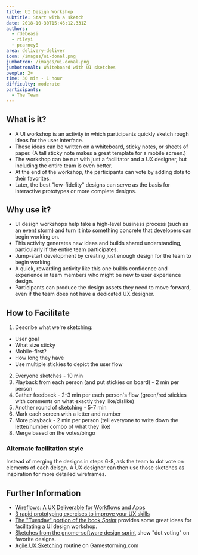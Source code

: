 ```yaml
---
title: UI Design Workshop
subtitle: Start with a sketch
date: 2018-10-30T15:46:12.331Z
authors:
  - rdebeasi
  - rileyi
  - pcarney8
area: delivery-deliver
icon: /images/ui-donal.png
jumbotron: /images/ui-donal.png
jumbotronAlt: Whiteboard with UI sketches
people: 2+
time: 30 min - 1 hour
difficulty: moderate
participants:
  - The Team
---
```

## What is it?

* A UI workshop is an activity in which participants quickly sketch rough ideas for the user interface.
* These ideas can be written on a whiteboard, sticky notes, or sheets of paper. (A tall sticky note makes a great template for a mobile screen.)
* The workshop can be run with just a facilitator and a UX designer, but including the entire team is even better.
* At the end of the workshop, the participants can vote by adding dots to their favorites.
* Later, the best "low-fidelity" designs can serve as the basis for interactive prototypes or more complete designs.

## Why use it?

* UI design workshops help take a high-level business process (such as an [event storm](https://openpracticelibrary.com/practice/event-storming/)) and turn it into something concrete that developers can begin working on.
* This activity generates new ideas and builds shared understanding, particularly if the entire team participates.
* Jump-start development by creating just enough design for the team to begin working.
* A quick, rewarding activity like this one builds confidence and experience in team members who might be new to user experience design.
* Participants can produce the design assets they need to move forward, even if the team does not have a dedicated UX designer.

## How to Facilitate

1. Describe what we're sketching:
  - User goal
  - What size sticky
  - Mobile-first?
  - How long they have
  - Use multiple stickies to depict the user flow
2. Everyone sketches - 10 min
3. Playback from each person (and put stickies on board) - 2 min per person
4. Gather feedback - 2-3 min per each person's flow (green/red stickies with comments on what exactly they like/dislike)
5. Another round of sketching - 5-7 min
6. Mark each screen with a letter and number
7. More playback - 2 min per person (tell everyone to write down the letter/number combo of what they like)
8. Merge based on the votes/bingo

### Alternate facilitation style

Instead of merging the designs in steps 6-8, ask the team to dot vote on elements of each deisgn. A UX designer can then use those sketches as inspiration for more detailed wireframes.

## Further Information

* [Wireflows: A UX Deliverable for Workflows and Apps](https://www.nngroup.com/articles/wireflows/)
* [3 rapid prototyping exercises to improve your UX skills](https://uxdesign.cc/3-rapid-prototyping-exercises-to-improve-your-skills-in-ux-design-f2c8b2d690b3)
* [The "Tuesday" portion of the book _Sprint_](https://library.gv.com/sprint-week-tuesday-d22b30f905c3) provides some great ideas for facilitating a UI design workshop.
* [Sketches from the gnome-software design sprint](https://gitlab.gnome.org/GNOME/gnome-software/issues/451) show "dot voting" on favorite designs.
* [Agile UX Sketching](https://gamestorming.com/1269/#more-1269) routine on Gamestorming.com
